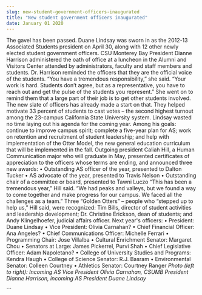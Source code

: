 ```yaml
---
slug: new-student-government-officers-inaugurated
title: "New student government officers inaugurated"
date: January 01 2020
---
```


 
<p>
  The gavel has been passed. Duane Lindsay was sworn in as the 2012-13
  Associated Students president on April 30, along with 12 other newly elected
  student government officers. CSU Monterey Bay President Dianne Harrison
  administered the oath of office at a luncheon in the Alumni and Visitors
  Center attended by administrators, faculty and staff members and students. Dr.
  Harrison reminded the officers that they are the official voice of the
  students. “You have a tremendous responsibility,” she said. “Your work is
  hard. Students don’t agree, but as a representative, you have to reach out and
  get the pulse of the students you represent.” She went on to remind them that
  a large part of their job is to get other students involved. The new slate of
  officers has already made a start on that. They helped motivate 33 percent of
  students to cast votes – the second highest turnout among the 23-campus
  California State University system. Lindsay wasted no time laying out his
  agenda for the coming year. Among his goals: continue to improve campus
  spirit; complete a five-year plan for AS; work on retention and recruitment of
  student leadership; and help with implementation of the Otter Model, the new
  general education curriculum that will be implemented in the fall. Outgoing
  president Caliah Hill, a Human Communication major who will graduate in May,
  presented certificates of appreciation to the officers whose terms are ending,
  and announced three new awards: • Outstanding AS officer of the year,
  presented to Dalton Tucker • AS advocate of the year, presented to Travis
  Nelson • Outstanding chair of a committee or board, presented to Tawni Luczo
  “This has been a tremendous year,” Hill said. “We had peaks and valleys, but
  we found a way to come together and make progress for our campus. We faced all
  the challenges as a team.” Three “Golden Otters” – people who “stepped up to
  help us,” Hill said, were recognized: Tim Bills, director of student
  activities and leadership development; Dr. Christine Erickson, dean of
  students; and Andy Klingelhoefer, judicial affairs officer. Next year's
  officers: • President: Duane Lindsay • Vice President: Olivia Carnahan? •
  Chief Financial Officer: Ana Angeles? • Chief Communications Officer: Michelle
  Ferrari • Programming Chair: Jose Villalba • Cultural Enrichment Senator:
  Margaret Chou • Senators at Large: James Pickerrel, Purvi Shah • Chief
  Legislative Officer: Adam Napoletano? • College of University Studies and
  Programs: Kendra Haugh • College of Science Senator: R.J. Basram •
  Environmental Senator: Colleen Courtney • Athletics Senator: Courtney Ranger
  <em
    >Photo (left to right): Incoming AS Vice President Olivia Carnahan, CSUMB
    President Dianne Harrison, incoming AS President Duane Lindsay</em
  >
</p>
<p><em> </em></p>
```
